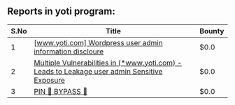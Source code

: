 ## Reports in yoti program:
| S.No | Title | Bounty |
| ---- | ----- | ------ |
| 1 | [[www.yoti.com] Wordpress user admin information discloure](https://hackerone.com/reports/727870) | $0.0 |
| 2 | [Multiple Vulnerabilities in (*www.yoti.com) - Leads to Leakage user admin Sensitive Exposure](https://hackerone.com/reports/738615) | $0.0 |
| 3 | [PIN 📌 BYPASS 🥷](https://hackerone.com/reports/1257586) | $0.0 |